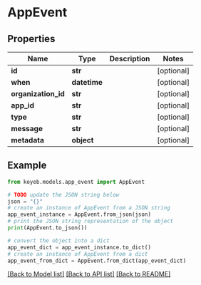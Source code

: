 # AppEvent


## Properties

Name | Type | Description | Notes
------------ | ------------- | ------------- | -------------
**id** | **str** |  | [optional] 
**when** | **datetime** |  | [optional] 
**organization_id** | **str** |  | [optional] 
**app_id** | **str** |  | [optional] 
**type** | **str** |  | [optional] 
**message** | **str** |  | [optional] 
**metadata** | **object** |  | [optional] 

## Example

```python
from koyeb.models.app_event import AppEvent

# TODO update the JSON string below
json = "{}"
# create an instance of AppEvent from a JSON string
app_event_instance = AppEvent.from_json(json)
# print the JSON string representation of the object
print(AppEvent.to_json())

# convert the object into a dict
app_event_dict = app_event_instance.to_dict()
# create an instance of AppEvent from a dict
app_event_from_dict = AppEvent.from_dict(app_event_dict)
```
[[Back to Model list]](../README.md#documentation-for-models) [[Back to API list]](../README.md#documentation-for-api-endpoints) [[Back to README]](../README.md)



